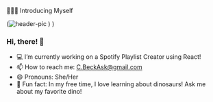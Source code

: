 🙋🏻‍♀️ Introducing Myself

(![header-pic](https://github.com/user-attachments/assets/b3cd03ed-7d37-440b-afb8-89e6ec5734c3)
)
)


### Hi, there! 👋
- 💻 I’m currently working on a Spotify Playlist Creator using React!
- 📫 How to reach me: C.BeckAsk@gmail.com
- 😄 Pronouns: She/Her
- 🦴 Fun fact: In my free time, I love learning about dinosaurs! Ask me about my favorite dino!

